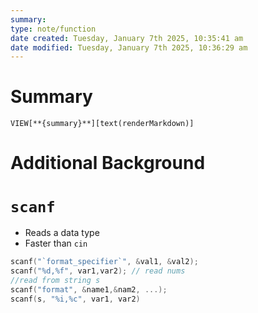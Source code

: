 ```yaml
---
summary: 
type: note/function
date created: Tuesday, January 7th 2025, 10:35:41 am
date modified: Tuesday, January 7th 2025, 10:36:29 am
---
```

# Summary
`VIEW[**{summary}**][text(renderMarkdown)]`

# Additional Background
# `scanf`
- Reads a data type
- Faster than `cin`
```cpp
scanf("`format_specifier`", &val1, &val2);
scanf("%d,%f", var1,var2); // read nums
//read from string s
scanf("format", &name1,&nam2, ...);
scanf(s, "%i,%c", var1, var2)
```
